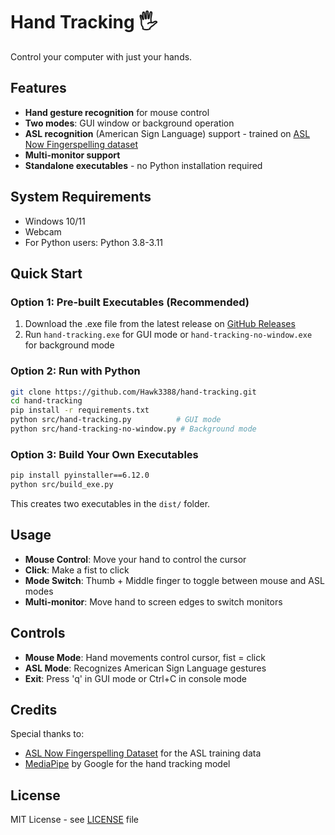 # Hand Tracking 🖐️

Control your computer with just your hands.

## Features

- **Hand gesture recognition** for mouse control
- **Two modes**: GUI window or background operation
- **ASL recognition** (American Sign Language) support - trained on [ASL Now Fingerspelling dataset](https://huggingface.co/datasets/sid220/asl-now-fingerspelling)
- **Multi-monitor support**
- **Standalone executables** - no Python installation required

## System Requirements

- Windows 10/11
- Webcam
- For Python users: Python 3.8-3.11

## Quick Start

### Option 1: Pre-built Executables (Recommended)

1. Download the .exe file from the latest release on [GitHub Releases](https://github.com/Hawk3388/hand-tracking/releases)
2. Run `hand-tracking.exe` for GUI mode or `hand-tracking-no-window.exe` for background mode

### Option 2: Run with Python

```bash
git clone https://github.com/Hawk3388/hand-tracking.git
cd hand-tracking
pip install -r requirements.txt
python src/hand-tracking.py          # GUI mode
python src/hand-tracking-no-window.py # Background mode
```

### Option 3: Build Your Own Executables

```bash
pip install pyinstaller==6.12.0
python src/build_exe.py
```

This creates two executables in the `dist/` folder.

## Usage

- **Mouse Control**: Move your hand to control the cursor
- **Click**: Make a fist to click
- **Mode Switch**: Thumb + Middle finger to toggle between mouse and ASL modes
- **Multi-monitor**: Move hand to screen edges to switch monitors

## Controls

- **Mouse Mode**: Hand movements control cursor, fist = click
- **ASL Mode**: Recognizes American Sign Language gestures
- **Exit**: Press 'q' in GUI mode or Ctrl+C in console mode

## Credits

Special thanks to:

- [ASL Now Fingerspelling Dataset](https://huggingface.co/datasets/sid220/asl-now-fingerspelling) for the ASL training data
- [MediaPipe](https://ai.google.dev/edge/mediapipe/solutions/guide?hl=de) by Google for the hand tracking model

## License

MIT License - see [LICENSE](LICENSE) file
